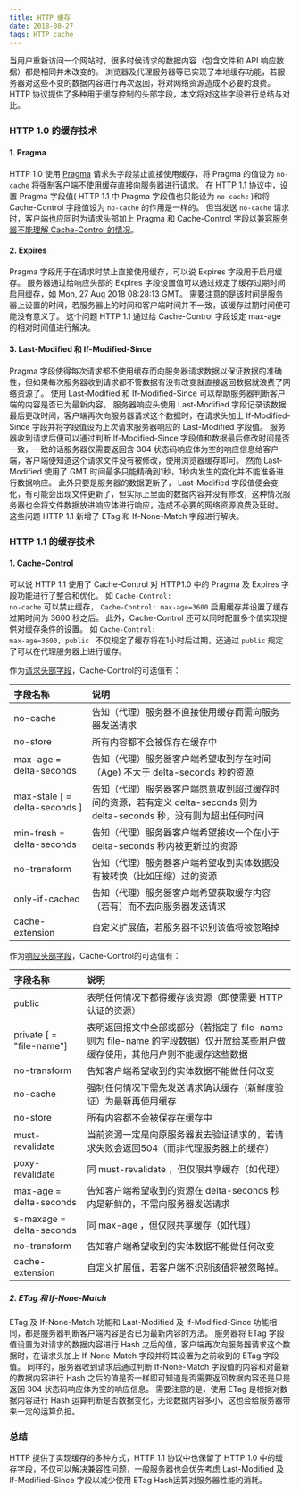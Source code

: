 ```yaml
---
title: HTTP 缓存
date: 2018-08-27
tags: HTTP cache
---
```

当用户重新访问一个网站时，很多时候请求的数据内容（包含文件和 API 响应数据）都是相同并未改变的。
浏览器及代理服务器等已实现了本地缓存功能，若服务器对这些不变的数据内容进行再次返回，将对网络资源造成不必要的浪费。
HTTP 协议提供了多种用于缓存控制的头部字段，本文将对这些字段进行总结与对比。
<!-- more -->

### HTTP 1.0  的缓存技术
#### 1. Pragma
HTTP 1.0 使用 [Pragma](https://www.w3.org/Protocols/HTTP/1.0/spec.html#Pragma) 请求头字段禁止直接使用缓存，将 Pragma 的值设为 <code>no-cache</code> 将强制客户端不使用缓存直接向服务器进行请求。
在 HTTP 1.1 协议中，设置 Pragma 字段值( HTTP 1.1 中 Pragma 字段值也只能设为 <code>no-cache</code> )和将 Cache-Control 字段值设为 <code>no-cache</code> 的作用是一样的。
但当发送 <code>no-cache</code> 请求时，客户端也应同时为请求头部加上 Pragma 和 Cache-Control 字段以[兼容服务器不能理解 Cache-Control 的情况](https://tools.ietf.org/html/rfc7234#section-5.4)。
#### 2. Expires
Pragma 字段用于在请求时禁止直接使用缓存，可以说 Expires 字段用于启用缓存。
服务器通过给响应头部的 Expires 字段设置值可以通过规定了缓存过期时间启用缓存，如 Mon, 27 Aug 2018 08:28:13 GMT。
需要注意的是该时间是服务器上设置的时间，若服务器上的时间和客户端时间并不一致，该缓存过期时间便可能没有意义了。
这个问题 HTTP 1.1 通过给 Cache-Control 字段设定 max-age 的相对时间值进行解决。
#### 3. Last-Modified 和 If-Modified-Since
Pragma 字段使得每次请求都不使用缓存而向服务器请求数据以保证数据的准确性，但如果每次服务器收到请求都不管数据有没有改变就直接返回数据就浪费了网络资源了。
使用 Last-Modified 和 If-Modified-Since 可以帮助服务器判断客户端的内容是否已为最新内容。
服务器响应头使用 Last-Modified 字段记录该数据最后更改时间，客户端再次向服务器请求这个数据时，在请求头加上 If-Modified-Since 字段并将字段值设为上次请求服务器响应的 Last-Modified 字段值。
服务器收到请求后便可以通过判断 If-Modified-Since 字段值和数据最后修改时间是否一致，一致的话服务器仅需要返回含 304 状态码响应体为空的响应信息给客户端，客户端便知道这个请求文件没有被修改，使用浏览器缓存即可。
然而 Last-Modified 使用了 GMT 时间最多只能精确到1秒，1秒内发生的变化并不能准备进行数据响应。
此外只要是服务器的数据更新了， Last-Modified 字段值便会变化，有可能会出现文件更新了，但实际上里面的数据内容并没有修改，这种情况服务器也会将文件数据放进响应体进行响应，造成不必要的网络资源浪费及延时。
这些问题 HTTP 1.1 新增了 ETag 和 If-None-Match 字段进行解决。
### HTTP 1.1  的缓存技术
#### 1. Cache-Control
可以说 HTTP 1.1 使用了 Cache-Control 对 HTTP1.0 中的 Pragma 及 Expires 字段功能进行了整合和优化。
如 <code>Cache-Control: no-cache</code> 可以禁止缓存， <code>Cache-Control: max-age=3600</code> 启用缓存并设置了缓存过期时间为 3600 秒之后。
此外，Cache-Control 还可以同时配置多个值实现提供对缓存条件的设置。
如 <code>Cache-Control: max-age=3600, public </code> 不仅规定了缓存将在1小时后过期，还通过 <code>public</code> 规定了可以在代理服务器上进行缓存。

作为[请求头部字段](https://tools.ietf.org/html/rfc7234#section-5.2.1)，Cache-Control的可选值有：

| 字段名称 | 说明 |
| :---- | :---- |
| no-cache | 告知（代理）服务器不直接使用缓存而需向服务器发送请求 |
| no-store | 所有内容都不会被保存在缓存中 |
| max-age = delta-seconds | 告知（代理）服务器客户端希望收到存在时间 （Age) 不大于 delta-seconds 秒的资源 |
| max-stale [ = delta-seconds ] | 告知（代理）服务器客户端愿意收到超过缓存时间的资源，若有定义 delta-seconds 则为 delta-seconds 秒，没有则为超出任何时间 |
| min-fresh = delta-seconds | 告知（代理）服务器客户端希望接收一个在小于 delta-seconds 秒内被更新过的资源 |
| no-transform | 告知（代理）服务器客户端希望收到实体数据没有被转换（比如压缩）过的资源 |
| only-if-cached | 告知（代理）服务器客户端希望获取缓存内容（若有）而不去向服务器发送请求 |
| cache-extension | 自定义扩展值，若服务器不识别该值将被忽略掉 |

作为[响应头部字段](https://tools.ietf.org/html/rfc7234#section-5.2.2)，Cache-Control的可选值有：

| 字段名称 | 说明 |
| :---- | :---- |
| public | 表明任何情况下都得缓存该资源（即使需要 HTTP 认证的资源） |
| private [ = "file-name"] | 表明返回报文中全部或部分（若指定了 file-name 则为 file-name 的字段数据）仅开放给某些用户做缓存使用，其他用户则不能缓存这些数据 |
| no-transform | 告知客户端希望收到的实体数据不能做任何改变 |
| no-cache | 强制任何情况下需先发送请求确认缓存（新鲜度验证）为最新再使用缓存 |
| no-store | 所有内容都不会被保存在缓存中 |
| must-revalidate | 当前资源一定是向原服务器发去验证请求的，若请求失败会返回504（而非代理服务器上的缓存） |
| poxy-revalidate | 同 must-revalidate ，但仅限共享缓存（如代理） |
| max-age = delta-seconds | 告知客户端希望收到的资源在 delta-seconds 秒内是新鲜的，不需向服务器发送请求 |
| s-maxage = delta-seconds | 同 max-age ，但仅限共享缓存（如代理） |
| no-transform | 告知客户端希望收到的实体数据不能做任何改变 |
| cache-extension | 自定义扩展值，若客户端不识别该值将被忽略掉。 |

##### 2.  ETag 和 If-None-Match
ETag 及 If-None-Match 功能和 Last-Modified 及 If-Modified-Since 功能相同，都是服务器判断客户端内容是否已为最新内容的方法。
服务器将 ETag 字段值设置为对请求的数据内容进行 Hash 之后的值，客户端再次向服务器请求这个数据时，在请求头加上 If-None-Match 字段并将其设置为之前收到的 ETag 字段值。
同样的，服务器收到请求后通过判断 If-None-Match 字段值的内容和对最新的数据内容进行 Hash 之后的值是否一样即可知道是否需要返回数据内容还是只是返回 304 状态码响应体为空的响应信息。
需要注意的是，使用 ETag 是根据对数据内容进行 Hash 运算判断是否数据变化，无论数据内容多小，这也会给服务器带来一定的运算负担。
### 总结
HTTP 提供了实现缓存的多种方式，HTTP 1.1 协议中也保留了 HTTP 1.0 中的缓存字段，不仅可以解决兼容性问题，一般服务器也会优先考虑 Last-Modified 及 If-Modified-Since 字段以减少使用 ETag Hash运算对服务器性能的消耗。    
